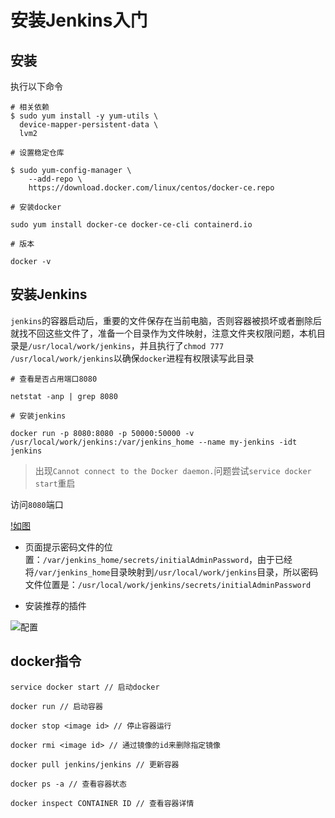 # 安装Jenkins入门

## 安装

执行以下命令

```nginx
# 相关依赖
$ sudo yum install -y yum-utils \
  device-mapper-persistent-data \
  lvm2
  
# 设置稳定仓库
  
$ sudo yum-config-manager \
    --add-repo \
    https://download.docker.com/linux/centos/docker-ce.repo
    
# 安装docker

sudo yum install docker-ce docker-ce-cli containerd.io

# 版本

docker -v

```

## 安装Jenkins

`jenkins`的容器启动后，重要的文件保存在当前电脑，否则容器被损坏或者删除后就找不回这些文件了，准备一个目录作为文件映射，注意文件夹权限问题，本机目录是`/usr/local/work/jenkins`，并且执行了`chmod 777 /usr/local/work/jenkins`以确保`docker`进程有权限读写此目录

```nginx
# 查看是否占用端口8080

netstat -anp | grep 8080

# 安装jenkins

docker run -p 8080:8080 -p 50000:50000 -v /usr/local/work/jenkins:/var/jenkins_home --name my-jenkins -idt jenkins
```

> 出现`Cannot connect to the Docker daemon.`问题尝试`service docker start`重启

访问`8080`端口

[!如图](https://s2.ax1x.com/2020/01/15/lXEqg0.md.png)

* 页面提示密码文件的位置：`/var/jenkins_home/secrets/initialAdminPassword`，由于已经将`/var/jenkins_home`目录映射到`/usr/local/work/jenkins`目录，所以密码文件位置是：`/usr/local/work/jenkins/secrets/initialAdminPassword`

* 安装推荐的插件

![配置](https://s2.ax1x.com/2020/01/15/lXVeVe.png)

## docker指令

```nginx
service docker start // 启动docker

docker run // 启动容器

docker stop <image id> // 停止容器运行

docker rmi <image id> // 通过镜像的id来删除指定镜像

docker pull jenkins/jenkins // 更新容器

docker ps -a // 查看容器状态

docker inspect CONTAINER ID // 查看容器详情

```